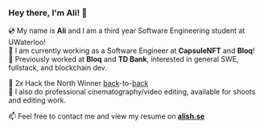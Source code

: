 ### Hey there, I'm Ali! 👋
💿 My name is **Ali** and I am a third year Software Engineering student at UWaterloo! <br />
🔭 I am currently working as a Software Engineer at **CapsuleNFT** and **Bloq**! <br />
🌱 Previously worked at **Bloq** and **TD Bank**, interested in general SWE, fullstack, and blockchain dev. <br />

🥇 2x Hack the North Winner [back](https://bit.ly/ctrlairspace-devpost)-to-[back](https://bit.ly/diva-devpost) <br />
🎥 I also do professional cinematography/video editing, available for shoots and editing work.

📫 Feel free to contact me and view my resume on [**alish.se**](https://alish.se)

<!--
**alish2001/alish2001** is a ✨ _special_ ✨ repository because its `README.md` (this file) appears on your GitHub profile.

Here are some ideas to get you started:

- 🔭 I’m currently working on ...
- 🌱 I’m currently learning ...
- 👯 I’m looking to collaborate on ...
- 🤔 I’m looking for help with ...
- 💬 Ask me about ...
- 📫 How to reach me: ...
- 😄 Pronouns: ...
- ⚡ Fun fact: ...
-->
